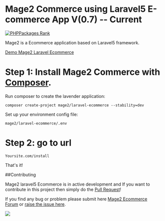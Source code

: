 # Mage2 Commerce using Laravel5 E-commerce App V(0.7) -- Current

[![PHPPackages Rank](http://phppackages.org/p/mage2/laravel-ecommerce/badge/rank.svg)](http://phppackages.org/p/mage2/laravel-ecommerce)

Mage2 is a Ecommerce application based on Laravel5 framework.

[Demo Mage2 Laravel Ecommerce](http://demo.mage2.website/)

# Step 1: Install Mage2 Commerce with [Composer](https://getcomposer.org/download/).

Run composer to create the lavender application:

    composer create-project mage2/laravel-ecommerce --stability=dev
    
Set up your environment config file:

    mage2/laravel-ecommerce/.env    

# Step 2: go to url

    Yoursite.com/install
    
That's it!


##Contributing


Mage2 laravel5 Ecommerce is in active development and If you want to contribute in this project then simply do the [Pull Request](https://github.com/mage2/laravel-ecommerce/pulls)!

If you find any bug or problem please submit here [Mage2 Ecommerce Forum](http://mage2.website/forums/) or [raise the issue here](https://github.com/mage2/laravel-ecommerce/issues/new).




[![](https://ga-beacon.appspot.com/UA-79831356-1/laravel-ecommerce?pixel)](https://github.com/mage2/laravel-ecommerce)
